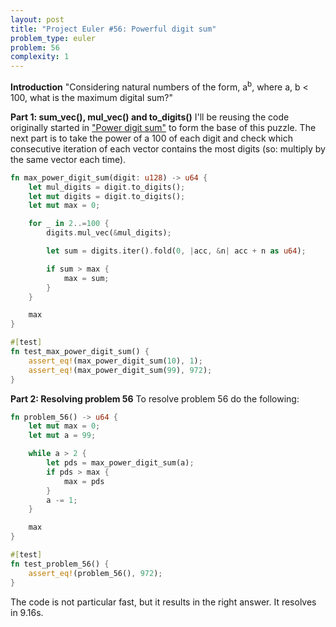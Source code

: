```yaml
---
layout: post
title: "Project Euler #56: Powerful digit sum"
problem_type: euler
problem: 56
complexity: 1
---
```


**Introduction**
"Considering natural numbers of the form, a<sup>b</sup>, where a, b < 100, what is the maximum digital sum?"

**Part 1: sum_vec(), mul_vec() and to_digits()**
I'll be reusing the code originally started in ["Power digit sum"](/2021/10/26/project-euler-16-power-digit-sum.html) to form the base of this puzzle. The next part is to take the power of a 100 of each digit and check which consecutive iteration of each vector contains the most digits (so: multiply by the same vector each time).

```rust
fn max_power_digit_sum(digit: u128) -> u64 {
    let mul_digits = digit.to_digits();
    let mut digits = digit.to_digits();
    let mut max = 0;

    for _ in 2..=100 {
        digits.mul_vec(&mul_digits);

        let sum = digits.iter().fold(0, |acc, &n| acc + n as u64);

        if sum > max {
            max = sum;
        }
    }

    max
}

#[test]
fn test_max_power_digit_sum() {
    assert_eq!(max_power_digit_sum(10), 1);
    assert_eq!(max_power_digit_sum(99), 972);
}
```

**Part 2: Resolving problem 56**
To resolve problem 56 do the following:

```rust
fn problem_56() -> u64 {
    let mut max = 0;
    let mut a = 99;

    while a > 2 {
        let pds = max_power_digit_sum(a);
        if pds > max {
            max = pds
        }
        a -= 1;
    }

    max
}

#[test]
fn test_problem_56() {
    assert_eq!(problem_56(), 972);
}
```

The code is not particular fast, but it results in the right answer. It resolves in 9.16s.
